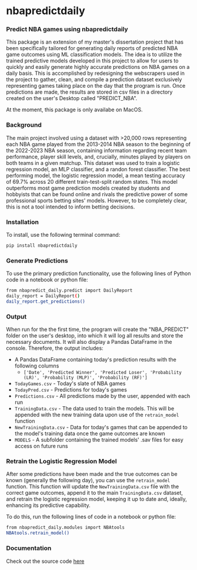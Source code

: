 # nbapredictdaily
### Predict NBA games using nbapredictdaily
This package is an extension of my master's dissertation project that has been specifically tailored for generating daily reports of predicted NBA game outcomes using ML classification models. The idea is to utilize the trained predictive models developed in this project to allow for users to quickly and easily generate highly accurate predictions on NBA games on a daily basis. This is accomplished by redesigning the webscrapers used in the project to gather, clean, and compile a prediction dataset exclusively representing games taking place on the day that the program is run. Once predictions are made, the results are stored in csv files in a directory created on the user's Desktop called "PREDICT_NBA". 

At the moment, this package is only availabe on MacOS.

### Background
The main project involved using a dataset with >20,000 rows representing each NBA game played from the 2013-2014 NBA season to the beginning of the 2022-2023 NBA season, containing information regarding recent team performance, player skill levels, and, crucially, minutes played by players on both teams in a given matchup. This dataset was used to train a logistic regression model, an MLP classifier, and a randon forest classifier. The best performing model, the logistic regression model, a mean testing accuracy of 69.7% across 20 different train-test-split random states. This model outperforms most game prediction models created by students and hobbyists that can be found online and rivals the predictive power of some professional sports betting sites' models. However, to be completely clear, this is not a tool intended to inform betting decisions.

### Installation
To install, use the following terminal command:

```sh
pip install nbapredictdaily
```

### Generate Predictions
To use the primary prediction functionality, use the following lines of Python code in a notebook or python file:

```sh
from nbapredict_daily.predict import DailyReport
daily_report = DailyReport()
daily_report.get_predictions()
```

### Output
When run for the the first time, the program will create the "NBA_PREDICT" folder on the user's desktop, into which it will log all results and store the necessary documents. It will also display a Pandas DataFrame in the console. Therefore, the output includes:
- A Pandas DataFrame containing today's prediction results with the following columns
    - `['Date', 'Predicted Winner', 'Predicted Loser', 'Probability (LR)', 'Probability (MLP)', 'Probability (RF)']`
- `TodayGames.csv` - Today's slate of NBA games
- `TodayPred.csv` - Predictions for today's games
- `Predictions.csv` - All predictions made by the user, appended with each run
- `TrainingData.csv` - The data used to train the models. This will be appended with the new training data upon use of the `retrain_model` function
- `NewTrainingData.csv` - Data for today's games that can be appended to the model's training data once the game outcomes are known
- `MODELS` - A subfolder containing the trained models' .sav files for easy access on future runs

### Retrain the Logistic Regression Model
After some predictions have been made and the true outcomes can be known (generally the following day), you can use the `retrain_model` function. This function will update the `NewTrainingData.csv` file with the correct game outcomes, append it to the main `TrainingData.csv` dataset, and retrain the logistic regression model, keeping it up to date and, ideally, enhancing its predictive capability.

To do this, run the following lines of code in a notebook or python file:

```sh
from nbapredict_daily.modules import NBAtools
NBAtools.retrain_model()
```

### Documentation
Check out the source code [here](https://github.com/nathanthomasrose/nbapredictdaily)